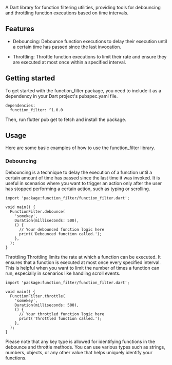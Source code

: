 A Dart library for function filtering utilities, providing tools for debouncing and throttling function executions based on time intervals.

## Features

 - Debouncing: Debounce function executions to delay their execution until a certain time has passed since the last invocation.

 - Throttling: Throttle function executions to limit their rate and ensure they are executed at most once within a specified interval.

## Getting started

To get started with the function_filter package, you need to include it as a dependency in your Dart project's pubspec.yaml file.
```
dependencies:
  function_filter: ^1.0.0
```
Then, run flutter pub get to fetch and install the package.

## Usage

Here are some basic examples of how to use the function_filter library.

### Debouncing
Debouncing is a technique to delay the execution of a function until a certain amount of time has passed since the last time it was invoked. It is useful in scenarios where you want to trigger an action only after the user has stopped performing a certain action, such as typing or scrolling.

````
import 'package:function_filter/function_filter.dart';

void main() {
  FunctionFilter.debounce(
    'somekey',
    Duration(milliseconds: 500),
    () {
      // Your debounced function logic here
      print('Debounced function called.');
    },
  );
}
````

Throttling
Throttling limits the rate at which a function can be executed. It ensures that a function is executed at most once every specified interval. This is helpful when you want to limit the number of times a function can run, especially in scenarios like handling scroll events.

```
import 'package:function_filter/function_filter.dart';

void main() {
  FunctionFilter.throttle(
    'somekey',
    Duration(milliseconds: 500),
    () {
      // Your throttled function logic here
      print('Throttled function called.');
    },
  );
}
```

Please note that any key type is allowed for identifying functions in the debounce and throttle methods. You can use various types such as strings, numbers, objects, or any other value that helps uniquely identify your functions.






